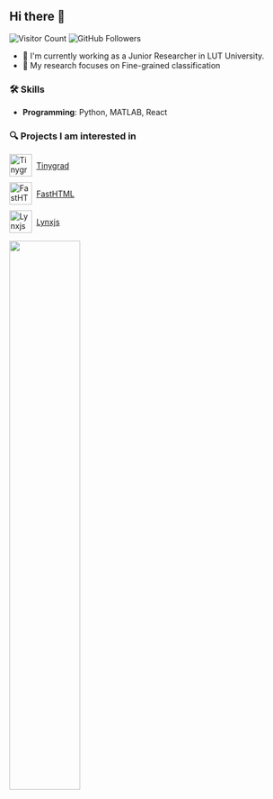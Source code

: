 <h2> Hi there 👋 </h2>

![Visitor Count](https://visitor-badge.laobi.icu/badge?page_id=Jookare.Jookare)
![GitHub Followers](https://img.shields.io/github/followers/Jookare?label=Followers&style=social)

- 📝 I'm currently working as a Junior Researcher in LUT University.
- 🌱 My research focuses on Fine-grained classification

<h3> 🛠 Skills </h3>

- **Programming**: Python, MATLAB, React

<h3> 🔍 Projects I am interested in </h3>


<div style="display: flex; height: 40px; align-items: center;  margin-bottom: 10px;">
  <img src="https://github.com/tinygrad/tinygrad/blob/master/docs/logo_tiny_dark.svg" alt="Tinygrad" height="40" width="40" style="margin-right: 8px;">
  <a href="https://github.com/geohot/tinygrad" title="TinyGrad: Minimalistic deep learning framework">
    Tinygrad
  </a>
</div>

<div style="display: flex; align-items: center; margin-bottom: 10px;">
  <img src="https://fastht.ml/assets/logo.svg" alt="FastHTML" height="40" width="40" style="margin-right: 8px;">
  <a href="https://github.com/AnswerDotAI/fasthtml" title="FastHTML: A Python web framework">
    FastHTML
  </a>
</div>

<div style="display: flex; align-items: center; margin-bottom: 10px;">
  <img src="https://lf-lynx.tiktok-cdns.com/obj/lynx-artifacts-oss-sg/lynx-website/assets/lynx-light-logo.svg" alt="Lynxjs" height="40" width="40" style="margin-right: 8px;">
  <a href="https://github.com/lynxlang/lynx" title="Lynxjs: A new native framework for mobile apps">
    Lynxjs
  </a>
</div>

  
<p align="left">
  <img height="50%" width="auto" src ="https://github-readme-stats.vercel.app/api/top-langs/?username=Jookare&layout=compact&hide_border=true&theme=darcula&bg_color=00000000&langs_count=6&hide=jupyter%20notebook,tex,css,php,html&exclude_repo=Operating-Systems-LUT">
</p>

<!--
**Jookare/Jookare** is a ✨ _special_ ✨ repository because its `README.md` (this file) appears on your GitHub profile.

Here are some ideas to get you started:

- 🔭 I’m currently working on ...
- 🌱 I’m currently learning ...
- 👯 I’m looking to collaborate on ...
- 🤔 I’m looking for help with ...
- 💬 Ask me about ...
- 📫 How to reach me: ...
- 😄 Pronouns: ...
- ⚡ Fun fact: ...
-->

